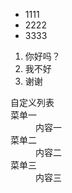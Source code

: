 <!DOCTYPE html>
<html lang="en">
<head>
    <meta charset="UTF-8">
    <title>Title</title>
</head>
<body>
     <!--无序列表-->
     <ul>
         <li>1111</li>
         <li>2222</li>
         <li>3333</li>
     </ul>
     <!--有序列表-->
     <ol>
         <li>你好吗？</li>
          <li>我不好</li>
          <li>谢谢</li>
     </ol>
     <!--自定义列表-->
     <dl> 自定义列表
		 <dt>菜单一</dt>
		 <dd>内容一</dd>
         <dt>菜单二</dt>
		 <dd>内容二</dd>
         <dt>菜单三</dt>
		 <dd>内容三</dd>
	 </dl>
</body>
</html>